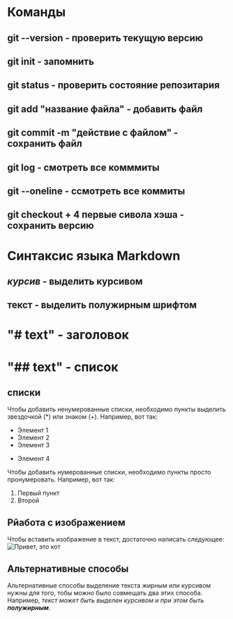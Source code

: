 # Команды

## git --version - проверить текущую версию
## git init - запомнить 
## git status - проверить состояние репозитария
## git add "название файла" - добавить файл
## git commit -m "действие с файлом" - сохранить файл
## git log - смотреть все комммиты
## git --oneline - ссмотреть все коммиты
## git checkout + 4 первые сивола хэша - сохранить версию 

# Синтаксис языка Markdown
## *курсив* - выделить курсивом
## **текст** - выделить полужирным шрифтом
# "# text" - заголовок
# "## text" - список

## списки
Чтобы добавить ненумерованные списки, необходимо пункты выделить звездочкой (*) или знаком (+). Например, вот так:
* Элемент 1
* Элемент 2
* Элемент 3
+ Элемент 4

Чтобы добавить нумерованные списки, необходимо пункты просто пронумеровать. Например, вот так:
1. Первый пункт
2. Второй 

## Рйабота с изображением
Чтобы вставить изображение в текст, достаточно написать следующее:
![Привет, это кот](images.jpg)

## Альтернативные способы
Альтернативные способы выделение текста жирным или курсивом нужны для того, тобы можно было совмещать два этих способа. Например, _текст может быть выделен курсивом и при этом быть **полужирным**_. 
